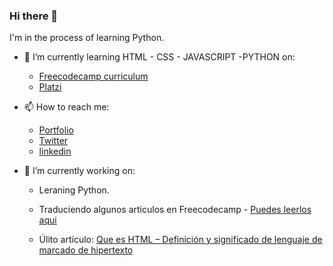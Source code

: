 ### Hi there 👋
I'm in the process of learning Python. 



<!--
**franciscomelov/franciscomelov** is a ✨ _special_ ✨ repository because its `README.md` (this file) appears on your GitHub profile.

Here are some ideas to get you started:


- 👯 I’m looking to collaborate on ...
- 🤔 I’m looking for help with ...
- 💬 Ask me about ...

- 😄 Pronouns: ...
- ⚡ Fun fact: ...
-->


- 🌱 I’m currently learning HTML - CSS - JAVASCRIPT -PYTHON on:
    - [Freecodecamp curriculum](https://www.freecodecamp.org/franciscomelov)
    - [Platzi](https://platzi.com/@franciscomelov/)
- 📫 How to reach me:
   - [Portfolio](https://franciscomelov.netlify.app/)
   - [Twitter](https://twitter.com/francisco_melov)
   - [linkedin](https://www.linkedin.com/in/franciscoecatlmelovalle/)
 

- 🔭 I’m currently working on:
    - Leraning Python.
    - Traduciendo algunos articulos en Freecodecamp - [Puedes leerlos aqui](https://www.freecodecamp.org/espanol/news/author/franciscomelov/)
    
    - Úlito artículo: [Que es HTML – Definición y significado de lenguaje de marcado de hipertexto](https://www.freecodecamp.org/espanol/news/que-es-html-definicion-y-significado-de-lenguaje-de-marcado-de-hipertexto/)
   
